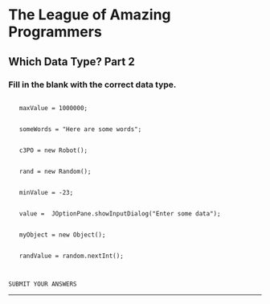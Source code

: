 
# The League of Amazing Programmers
## Which Data Type? Part 2
### Fill in the blank with the correct data type.
```

   maxValue = 1000000; 

  
   someWords = "Here are some words"; 

  
   c3PO = new Robot(); 

  
   rand = new Random(); 

  
   minValue = -23; 

  
   value =  JOptionPane.showInputDialog("Enter some data");

  
   myObject = new Object(); 

  
   randValue = random.nextInt(); 

  

SUBMIT YOUR ANSWERS
```
 <hr size="3"/>


